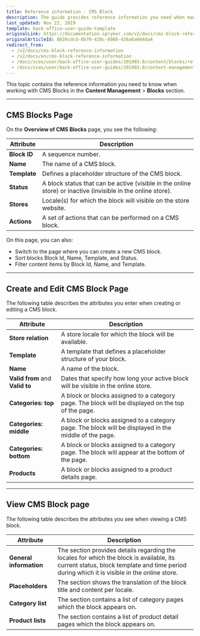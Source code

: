 ```yaml
---
title: Reference information - CMS Block
description: The guide provides reference information you need when managing CMS blocks in the Back Office.
last_updated: Nov 22, 2019
template: back-office-user-guide-template
originalLink: https://documentation.spryker.com/v2/docs/cms-block-reference-information
originalArticleId: 8639cdcd-0b70-420c-8980-436a6a044da4
redirect_from:
  - /v2/docs/cms-block-reference-information
  - /v2/docs/en/cms-block-reference-information
  - /docs/scos/user/back-office-user-guides/201903.0/content/blocks/references/cms-block-reference-information.html
  - /docs/scos/user/back-office-user-guides/201903.0/content-management/blocks/references/cms-block-reference-information.html
---
```


This topic contains the reference information you need to know when working with CMS Blocks in the **Content Management** > **Blocks** section.
***
## CMS Blocks Page
On the **Overview of CMS Blocks** page, you see the following:

| Attribute | Description |
| --- | --- |
| **Block ID** | A sequence number. |
| **Name** | The name of a CMS block. |
| **Template** | Defines a placeholder structure of the CMS block. |
| **Status** | A block status that can be active (visible in the online store) or inactive (invisible in the online store). |
| **Stores** | Locale(s) for which the block will visible on the store website. |
| **Actions** |A set of actions that can be performed on a CMS block. |

On this page, you can also:

* Switch to the page where you can create a new CMS block.
* Sort blocks Block Id, Name, Template, and Status.
* Filter content items by Block Id, Name, and Template.
***
## Create and Edit CMS Block Page
The following table describes the attributes you enter when creating or editing a CMS block.

|Attribute  |  Description|
| --- | --- |
| **Store relation** |  A store locale for which the block will be available. |
| **Template** | A template that defines a placeholder structure of your block.  |
| **Name** | A name of the block. |
| **Valid from** and **Valid to** | Dates that specify how long your active block will be visible in the online store. |
| **Categories: top** | A block or blocks assigned to a category page.  The block will be displayed on the top of the page. |
| **Categories: middle** |  A block or blocks assigned to a category page. The block will be displayed in the middle of the page. |
| **Categories: bottom** | A block or blocks assigned to a category page. The block will appear at the bottom of the page. |
| **Products** | A block or blocks assigned to a product details page. |
***
## View CMS Block page
The following table describes the attributes you see when viewing a CMS block.

| Attribute | Description |
| --- | --- |
| **General information** | The section provides details regarding the locales for which the block is available, its current status, block template and time period during which it is visible in the online store. |
| **Placeholders** | The section shows the translation of the block title and content per locale. |
| **Category list**  | The section contains a list of category pages which the block appears on. |
| **Product lists** | The section contains a list of product detail pages which the block appears on. |

